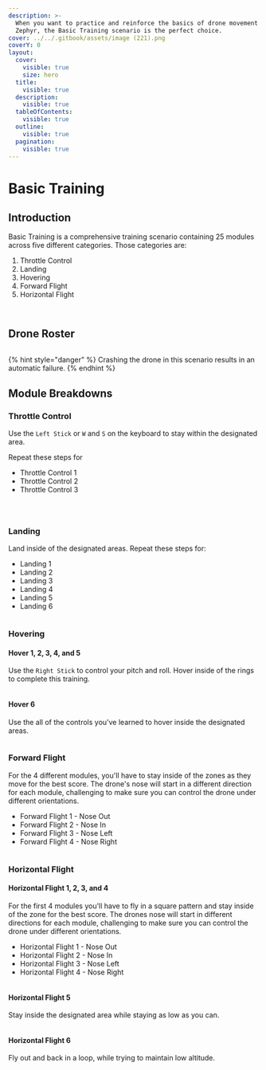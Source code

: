 ```yaml
---
description: >-
  When you want to practice and reinforce the basics of drone movement in
  Zephyr, the Basic Training scenario is the perfect choice.
cover: ../../.gitbook/assets/image (221).png
coverY: 0
layout:
  cover:
    visible: true
    size: hero
  title:
    visible: true
  description:
    visible: true
  tableOfContents:
    visible: true
  outline:
    visible: true
  pagination:
    visible: true
---
```


# Basic Training

## Introduction

Basic Training is a comprehensive training scenario containing 25 modules across five different categories. Those categories are:

1. Throttle Control
2. Landing
3. Hovering
4. Forward Flight
5. Horizontal Flight

<figure><img src="../../.gitbook/assets/image (198).png" alt=""><figcaption></figcaption></figure>

<figure><img src="../../.gitbook/assets/image (214).png" alt=""><figcaption></figcaption></figure>

## Drone Roster

<figure><img src="../../.gitbook/assets/image (199).png" alt=""><figcaption></figcaption></figure>

{% hint style="danger" %}
Crashing the drone in this scenario results in an automatic failure.
{% endhint %}

## Module Breakdowns

### Throttle Control

Use the `Left Stick` or `W` and `S` on the keyboard to stay within the designated area.

Repeat these steps for

* Throttle Control 1
* Throttle Control 2
* Throttle Control 3

<figure><img src="../../.gitbook/assets/image (200).png" alt=""><figcaption></figcaption></figure>

<figure><img src="../../.gitbook/assets/image (202).png" alt=""><figcaption></figcaption></figure>

<figure><img src="../../.gitbook/assets/image (203).png" alt=""><figcaption></figcaption></figure>

### Landing

Land inside of the designated areas.  Repeat these steps for:

* Landing 1
* Landing 2
* Landing 3
* Landing 4
* Landing 5
* Landing 6

<figure><img src="../../.gitbook/assets/image (208).png" alt=""><figcaption></figcaption></figure>

### Hovering

#### Hover 1, 2, 3, 4, and 5

Use the `Right Stick` to control your pitch and roll.  Hover inside of the rings to complete this training.

<figure><img src="../../.gitbook/assets/image (209).png" alt=""><figcaption></figcaption></figure>

#### Hover 6

Use the all of the controls you've learned to hover inside the designated areas.&#x20;

<figure><img src="../../.gitbook/assets/image (210).png" alt=""><figcaption></figcaption></figure>

### Forward Flight

For the 4 different modules, you'll have to stay inside of the zones as they move for the best score.  The drone's nose will start in a different direction for each module, challenging to make sure you can control the drone under different orientations.

* Forward Flight 1 - Nose Out
* Forward Flight 2 - Nose In
* Forward Flight 3 - Nose Left
* Forward Flight 4 - Nose Right

<figure><img src="../../.gitbook/assets/image (211).png" alt=""><figcaption></figcaption></figure>

### Horizontal Flight

#### Horizontal Flight 1, 2, 3, and 4

For the first 4  modules you'll have to fly in a square pattern and stay inside of the zone for the best score.  The drones nose will start in different directions for each module,  challenging to make sure you can control the drone under different orientations.

* Horizontal Flight 1 - Nose Out
* Horizontal Flight 2 - Nose In
* Horizontal Flight 3 - Nose Left
* Horizontal Flight 4 - Nose Right

<figure><img src="../../.gitbook/assets/image (213).png" alt=""><figcaption></figcaption></figure>

#### Horizontal Flight 5

Stay inside the designated area while staying as low as you can.

<figure><img src="../../.gitbook/assets/image (215).png" alt=""><figcaption></figcaption></figure>

#### Horizontal Flight 6

Fly out and back in a loop, while trying to maintain low altitude.

<figure><img src="../../.gitbook/assets/image (216).png" alt=""><figcaption></figcaption></figure>
